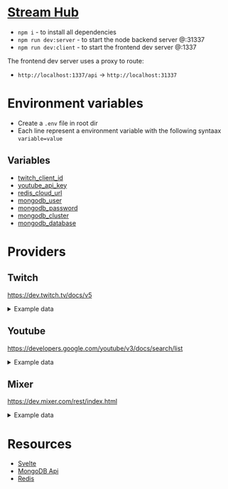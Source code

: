 # [Stream Hub](https://www.streamhub.gg)
- `npm i` - to install all dependencies
- `npm run dev:server` - to start the node backend server @:31337
- `npm run dev:client` - to start the frontend dev server @:1337

The frontend dev server uses a proxy to route:
- `http://localhost:1337/api` -> `http://localhost:31337`

# Environment variables
- Create a `.env` file in root dir
- Each line represent a environment variable with the following syntaax `variable=value`

## Variables
- [twitch_client_id](https://dev.twitch.tv/console/apps)
- [youtube_api_key](https://console.cloud.google.com/apis/credentials?project=substreams)
- [redis_cloud_url](https://app.redislabs.com/#/bdb/tabs/metrics/9817631)
- [mongodb_user](https://cloud.mongodb.com/v2/5ee225b3a1921a373d8e2b98#clusters)
- [mongodb_password](https://cloud.mongodb.com/v2/5ee225b3a1921a373d8e2b98#clusters)
- [mongodb_cluster](https://cloud.mongodb.com/v2/5ee225b3a1921a373d8e2b98#clusters)
- [mongodb_database](https://cloud.mongodb.com/v2/5ee225b3a1921a373d8e2b98#clusters)

# Providers

## Twitch
https://dev.twitch.tv/docs/v5
<details>
  <summary>Example data</summary>
  
  ~~~json
  {
     "_id":38414053200,
     "game":"League of Legends",
     "broadcast_platform":"live",
     "community_id":"",
     "community_ids":[
  
     ],
     "viewers":21862,
     "video_height":1080,
     "average_fps":60,
     "delay":0,
     "created_at":"2020-06-01T08:01:48Z",
     "is_playlist":false,
     "stream_type":"live",
     "preview":{
        "small":"https://static-cdn.jtvnw.net/previews-ttv/live_user_dopa2 -80x45.jpg",
        "medium":"https://static-cdn.jtvnw.net/previews-ttv/live_user_dopa2 -320x180.jpg",
        "large":"https://static-cdn.jtvnw.net/previews-ttv/live_user_dopa2 -640x360.jpg",
        "template":"https://static-cdn.jtvnw.net/previews-ttv/live_user_dopa2 -{width}x{height}.jpg"
     },
     "channel":{
        "mature":false,
        "status":"Dopa 도파 롤 1위 등반중",
        "broadcaster_language":"ko",
        "broadcaster_software":"",
        "display_name":"dopa24",
        "game":"League of Legends",
        "language":"ko",
        "_id":536083731,
        "name":"dopa24",
        "created_at":"2020-05-27T01:26:10.249119Z",
        "updated_at":"2020-06-01T11:45:12.857338Z",
        "partner":false,
        "logo":"https://static-cdn.jtvnw.net/jtv_user_pictures/4a35691a-b -40f8-af90-72cc31d295d6-profile_image-300x300.png",
        "video_banner":null,
        "profile_banner":null,
        "profile_banner_background_color":"",
        "url":"https://www.twitch.tv/dopa24",
        "views":282273,
        "followers":103261,
        "broadcaster_type":"",
        "description":"신입 스트리머 도파입니다",
        "private_video":false,
        "privacy_options_enabled":false
     }
  }
  ~~~
</details>

## Youtube
https://developers.google.com/youtube/v3/docs/search/list
<details>
  <summary>Example data</summary>
  
  ~~~json
  {
     "kind":"youtube#searchResult",
     "etag":"NJ_iG25etJE-pNY8yol8fIbvQjs",
     "id":{
        "kind":"youtube#video",
        "videoId":"0b0o1ZPiejk"
     },
     "snippet":{
        "publishedAt":"2020-05-30T00:33:08Z",
        "channelId":"UCJMemx7yz_1QwXjHG_rXRhg",
        "title":"💀 Nonstop Horror Radio 💀 | 24/7 CreepyPasta and Bedtime Stories for Nightmares",
        "description":"Sit back and Enjoy some creepy pasta Horror. Great Halloween Horror Creepypasta stories, Reddit Nosleep stories, and Audiobooks From MrCreepyPasta for ...",
        "thumbnails":{
           "default":{
              "url":"https://i.ytimg.com/vi/0b0o1ZPiejk/default_live.jpg",
              "width":120,
              "height":90
           },
           "medium":{
              "url":"https://i.ytimg.com/vi/0b0o1ZPiejk/mqdefault_live.jpg",
              "width":320,
              "height":180
           },
           "high":{
              "url":"https://i.ytimg.com/vi/0b0o1ZPiejk/hqdefault_live.jpg",
              "width":480,
              "height":360
           }
        },
        "channelTitle":"MrCreepyPasta",
        "liveBroadcastContent":"live",
        "publishTime":"2020-05-30T00:33:08Z"
     },
     "liveStreamingDetails":{
        "actualStartTime":"2020-05-30T00:33:37Z",
        "concurrentViewers":"252",
        "activeLiveChatId":"EiEKGFVDSk1lbXg3eXpfMVF3WGpIR19yWFJoZxIFL2xpdmUqJwoYVUNKTWVteDd5el8xUXdYakhHX3JYUmhnEgswYjBvMVpQaWVqaw"
     },
     "channel":{
        "title":"MrCreepyPasta",
        "description":"CreepyPasta Story Time is a collection of terrifying stories that are brought to life by MrCreepyPasta! These Horror stories are posted Everyday.\nBe warned, these stories feature mature themes such as horror and the occult. Viewer Discretion is Advised.\n\nClick to Subscribe to MCP! http://bit.ly/SubMrCreepyPasta\nHorror Isn't \"Ad-Friendly\": https://www.patreon.com/MrCreepyPasta\n\nCheck out my New BOOK! A Collection of Creepy Pastas compiled by some of my all time favorite authors and friends. \nVolume 1: http://a.co/iNqTwRZ\nVolume 2: http://a.co/i0O9zks\n\nDownload Free MP3s\nhttps://soundcloud.com/mrcreepypasta\n\nLike me on Facebook & Twitter\nhttp://www.facebook.com/mrcreepypasta\nTwitter: @MrCreepyPasta0\n\nBe sure to submit a story to\nhttp://www.creepypasta.com\n\nTo request a story. Send me an email! mrcreepypasta@gmail.com\n\nVisit the store\nhttp://mrcreepypasta.spreadshirt.com",
        "publishedAt":"2011-01-04T08:19:55Z",
        "thumbnails":{
           "default":{
              "url":"https://yt3.ggpht.com/a/AATXAJzvwh-oPWBDq0pOLoHOiZrYxtEEIt-WoZl_Og=s88-c-k-c0xffffffff-no-rj-mo",
              "width":88,
              "height":88
           },
           "medium":{
              "url":"https://yt3.ggpht.com/a/AATXAJzvwh-oPWBDq0pOLoHOiZrYxtEEIt-WoZl_Og=s240-c-k-c0xffffffff-no-rj-mo",
              "width":240,
              "height":240
           },
           "high":{
              "url":"https://yt3.ggpht.com/a/AATXAJzvwh-oPWBDq0pOLoHOiZrYxtEEIt-WoZl_Og=s800-c-k-c0xffffffff-no-rj-mo",
              "width":800,
              "height":800
           }
        },
        "defaultLanguage":"en",
        "localized":{
           "title":"MrCreepyPasta",
           "description":"CreepyPasta Story Time is a collection of terrifying stories that are brought to life by MrCreepyPasta! These Horror stories are posted Everyday.\nBe warned, these stories feature mature themes such as horror and the occult. Viewer Discretion is Advised.\n\nClick to Subscribe to MCP! http://bit.ly/SubMrCreepyPasta\nHorror Isn't \"Ad-Friendly\": https://www.patreon.com/MrCreepyPasta\n\nCheck out my New BOOK! A Collection of Creepy Pastas compiled by some of my all time favorite authors and friends. \nVolume 1: http://a.co/iNqTwRZ\nVolume 2: http://a.co/i0O9zks\n\nDownload Free MP3s\nhttps://soundcloud.com/mrcreepypasta\n\nLike me on Facebook & Twitter\nhttp://www.facebook.com/mrcreepypasta\nTwitter: @MrCreepyPasta0\n\nBe sure to submit a story to\nhttp://www.creepypasta.com\n\nTo request a story. Send me an email! mrcreepypasta@gmail.com\n\nVisit the store\nhttp://mrcreepypasta.spreadshirt.com"
        },
        "country":"US"
     }
  }
  ~~~
</details>

## Mixer
https://dev.mixer.com/rest/index.html
<details>
  <summary>Example data</summary>
  
  ~~~json
  {
     "id":14804231,
     "name":"Ламповые посиделки ",
     "online":true,
     "viewersCurrent":2952,
     "token":"EtoZheSavior",
     "userId":19734341,
     "interactive":false,
     "hosteeId":null,
     "costreamId":null,
     "type":{
        "id":552673,
        "name":"Fallout 76",
        "parent":"Games",
        "description":null,
        "source":"player:57943",
        "viewersCurrent":2951,
        "coverUrl":"https://gameart.mixer.com/art/552673/cover.jpg?locked",
        "backgroundUrl":"https://gameart.mixer.com/art/552673/background.jpg?locked",
        "online":27,
        "availableAt":null
     }
  }
  ~~~
</details>

# Resources
- [Svelte](https://svelte.dev/examples)
- [MongoDB Api](https://mongodb.github.io/node-mongodb-native/3.6/api/)
- [Redis](https://redis.io/commands#hash)

